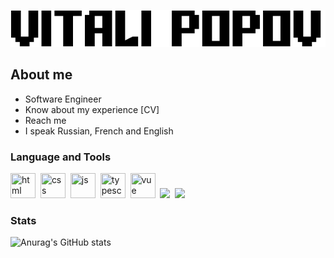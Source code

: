 ![Header](https://github.com/Etelgast/etelgast/blob/main/assets/logo.png)
## About me  
- Software Engineer
- Know about my experience [CV]
- Reach me
- I speak Russian, French and English



### Language and Tools

<img src="https://cdn.jsdelivr.net/gh/devicons/devicon/icons/html5/html5-original.svg" title="html" width="40" height="40"/>&nbsp;
<img src="https://cdn.jsdelivr.net/gh/devicons/devicon/icons/css3/css3-original.svg" title="css" width="40" height="40"/>&nbsp;
<img src="https://cdn.jsdelivr.net/gh/devicons/devicon/icons/javascript/javascript-original.svg" title="js" width="40" height="40"/>&nbsp;
<img src="https://cdn.jsdelivr.net/gh/devicons/devicon/icons/typescript/typescript-original.svg" title="typescript" width="40" height="40"/>&nbsp;
<img src="https://cdn.jsdelivr.net/gh/devicons/devicon/icons/vuejs/vuejs-original-wordmark.svg" title="vue" width="40" height="40"/>&nbsp;
<img src="https://cdn.jsdelivr.net/gh/devicons/devicon@latest/icons/playwright/playwright-original.svg" />&nbsp;
<img src="https://cdn.jsdelivr.net/gh/devicons/devicon@latest/icons/nestjs/nestjs-original.svg" />&nbsp;
          
          

### Stats


![Anurag's GitHub stats](https://github-readme-stats.vercel.app/api?username=etelgast&show_icons=true&theme=radical)
